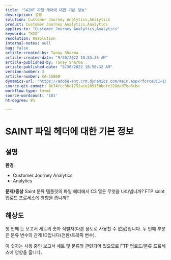 ```yaml
---
title: "SAINT 파일 헤더에 대한 기본 정보"
description: 설명
solution: Customer Journey Analytics,Analytics
product: Customer Journey Analytics,Analytics
applies-to: "Customer Journey Analytics,Analytics"
keywords: “KCS”
resolution: Resolution
internal-notes: null
bug: false
article-created-by: Tanay Sharma .
article-created-date: "9/30/2022 10:55:25 AM"
article-published-by: Tanay Sharma .
article-published-date: "9/30/2022 10:58:32 AM"
version-number: 3
article-number: KA-15860
dynamics-url: "https://adobe-ent.crm.dynamics.com/main.aspx?forceUCI=1&pagetype=entityrecord&etn=knowledgearticle&id=bbc6275e-ae40-ed11-9db1-0022480868ff"
source-git-commit: 8e74fcc3be1751ace28915bbefe128dad7ba6cbe
workflow-type: tm+mt
source-wordcount: '101'
ht-degree: 8%

---
```


# SAINT 파일 헤더에 대한 기본 정보

## 설명

<b>환경</b>
- Customer Journey Analytics
- Analytics



<b>문제/증상</b>
Saint 분류 템플릿의 파일 헤더에서 C3 열은 무엇을 나타냅니까? FTP saint 업로드 프로세스에 영향을 줍니까?


## 해상도


첫 번째 는 보고서 세트의 숫자 식별자(다른 용도로 사용할 수 없음)입니다. 두 번째 부분은 분류 변수의 관계 ID입니다(전환/트래픽 변수).

이 숫자는 사용 중인 보고서 세트 및 분류와 관련되어 있으므로 FTP 업로드/분류 프로세스에 영향을 줍니다.
